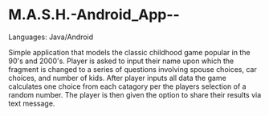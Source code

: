 M.A.S.H.-Android_App--
======================


Languages: Java/Android

Simple application that models the classic childhood game popular in the 90's and 2000's. Player is asked to input
their name upon which the fragment is changed to a series of questions involving spouse choices, car choices, and 
number of kids. After player inputs all data the game calculates one choice from each catagory per the players selection
of a random number. The player is then given the option to share their results via text message. 
